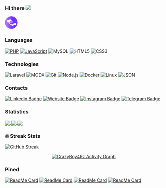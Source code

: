 ### Hi there  <img src="https://media.giphy.com/media/hvRJCLFzcasrR4ia7z/giphy.gif" width="28"> 
<a href="https://secure.wayforpay.com/donate/crazyboy49zGithub" target="_blank"><img src="https://raw.githubusercontent.com/CrazyBoy49z/CrazyBoy49z/master/donation.svg" height="40" wight="40"></a>

### Languages
[![PHP](https://img.shields.io/badge/-PHP-000?&logo=PHP)](https://github.com/CrazyBoy49z?tab=repositories&q=&type=&language=PHP)
[![JavaScript](https://img.shields.io/badge/-JavaScript-000?&logo=JavaScript&logoColor=ddc508)](https://github.com/CrazyBoy49z?tab=repositories&q=&type=&language=javascript)
![MySQL](https://img.shields.io/badge/-MySQL-000?&logo=MySQL)
![HTML5](https://img.shields.io/badge/-HTML5-000?&logo=HTML5)
![CSS3](https://img.shields.io/badge/-CSS3-000?&logo=CSS3&logoColor=4479A1)

### Technologies

![Laravel](https://img.shields.io/badge/-Laravel-000?&logo=Laravel)
![MODX](https://img.shields.io/badge/-MODX-000?&logo=MODX)
![Git](https://img.shields.io/badge/-Git-000?&logo=git)
![Node.js](https://img.shields.io/badge/-Node.js-000?&logo=node.js)
![Docker](https://img.shields.io/badge/-Docker-000?&logo=Docker)
![Linux](https://img.shields.io/badge/-Linux-000?&logo=Linux&logoColor=FCC624)
![JSON](https://img.shields.io/badge/-JSON-000?&logo=JSON)


### Contacts

[![Linkedin Badge](https://img.shields.io/badge/-LinkedIn-0e76a8?style=flat-square&logo=Linkedin&logoColor=white)](https://linkedin.com/in/crazyboy49z)
[![Website Badge](https://img.shields.io/badge/Website-3b5998?style=flat-square&logo=google-chrome&logoColor=white)](https://finiv.in.ua)
[![Instagram Badge](https://img.shields.io/badge/-Instagram-e4405f?style=flat-square&logo=Instagram&logoColor=white)](https://instagram.com/crazyboy49z/)
[![Telegram Badge](https://img.shields.io/badge/-Telegram-0088cc?style=flat-square&logo=Telegram&logoColor=white)](https://t.me/crazyboy49z)



### Statistics

<a href="https://github.com/CrazyBoy49z?tab=repositories">
  <img align="center" src="https://github-readme-stats.vercel.app/api?username=CrazyBoy49z&show_icons=true&theme=radical&count_private=true" width="400"/>
</a>
<a href="https://github.com/CrazyBoy49z?tab=repositories">
  <img align="center" src="https://github-readme-stats.vercel.app/api/top-langs/?username=CrazyBoy49z&langs_count=10i&theme=radical&layout=compact&count_private=true" height="157"/>
</a>

<a href="https://github.com/CrazyBoy49z?tab=repositories">
  <img align="center" src="https://github-readme-stats.vercel.app/api/wakatime?username=CrazyBoy49z&theme=radical&layout=compact"/>
</a>


### 🔥 Streak Stats
[![GitHub Streak](http://github-readme-streak-stats.herokuapp.com?user=CrazyBoy49z&theme=radical&hide_border=true&date_format=j%20M%5B%20Y%5D)](https://git.io/streak-stats)

<p align="center">
<a href="https://github.com/CrazyBoy49z?tab=repositories">
<img alt="CrazyBoy49z Activity Graph" src="https://activity-graph.herokuapp.com/graph?username=CrazyBoy49z&bg_color=1F222E&color=F8D866&line=F85D7F&point=FFFFFF&hide_border=true" />
</a>
</p>

### Pined

[![ReadMe Card](https://github-readme-stats.vercel.app/api/pin/?username=CrazyBoy49z&repo=iconTV&theme=radical)](https://github.com/CrazyBoy49z/iconTV)
[![ReadMe Card](https://github-readme-stats.vercel.app/api/pin/?username=CrazyBoy49z&repo=iconTV&theme=radical)](https://github.com/CrazyBoy49z/iconTV)
[![ReadMe Card](https://github-readme-stats.vercel.app/api/pin/?username=CrazyBoy49z&repo=PhpStorm-Live-Templates-Laravel&theme=radical)](https://github.com/CrazyBoy49z/PhpStorm-Live-Templates-Laravel)
[![ReadMe Card](https://github-readme-stats.vercel.app/api/pin/?username=CrazyBoy49z&repo=PhpStorm-Live-Templates-MODX&theme=radical)](https://github.com/CrazyBoy49z/PhpStorm-Live-Templates-MODX)
<!--
**CrazyBoy49z/CrazyBoy49z** is a ✨ _special_ ✨ repository because its `README.md` (this file) appears on your GitHub profile.

Here are some ideas to get you started:

- 🔭 I’m currently working on ...
- 🌱 I’m currently learning ...
- 👯 I’m looking to collaborate on ...
- 🤔 I’m looking for help with ...
- 💬 Ask me about ...
- 📫 How to reach me: ...
- 😄 Pronouns: ...
- ⚡ Fun fact: ...
-->
